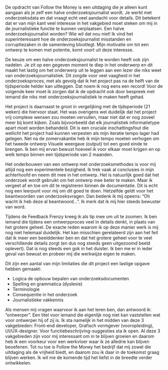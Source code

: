 De opdracht van Follow the Money is een uitdaging die je alleen kunt aangaan als je zelf een halve onderzoeksjournalist wordt. Je werkt met onderzoeksdata en dat vraagt echt veel aandacht voor details.
Dit betekent dat er van mijn kant veel interesse in het vakgebied moet steken om mij in de journalistieke functie te kunnen verplaatsen. Een halve onderzoeksjournalist worden? Wie wil dat nou niet!
Ik vind het superinteressant hoe de onderzoeksjournalist misstanden en corruptiezaken in de samenleving blootlegt. Mijn motivatie om tot een ontwerp te komen met potentie, komt voort uit deze interesse. 

De keuze om een halve onderzoeksjournalist te worden heeft ook zijn nadelen. Je zit op een gegeven moment te diep in het onderwerp en dit maakt het lastig om het onderwerp uit te leggen aan een lezer die niks weet van onderzoeksjournalistiek. Dit zorgde voor veel vaagheid in het onderzoeksproces, met als gevolg dat ik het project pas na de helft van de tijdsperiode helder kan uitleggen. Dat noem ik nog eens een record! Voor de volgende keer moet ik zorgen dat ik de opdracht ook door bespreek met iemand die niks met onderzoeksjournalistiek te maken heeft gehad. 

Het project is daarnaast te groot in vergelijking met de tijdsperiode (21 weken) die hiervoor staat. Het was overigens wel duidelijk dat het project vrij complexe wensen zou moeten vervullen, maar niet dat er nog zoveel meer bij komt kijken. Zoals bijvoorbeeld dat elk journalistiek informatietype apart moet worden behandeld. Dit is een cruciale inschattingsfout die wellicht het project had kunnen verpesten als mijn iteratie tempo lager had gelegen. Net na de zomervakantie heb ik mijn tempo moeten verhogen om het tweede ontwerp Visuele weergave (output) tot een goed einde te brengen. Ik ben mij ervan bewust hoeveel ik voor elkaar moet krijgen en op welk tempo binnen een tijdsperiode van 2 maanden. 

Het onderbouwen van een ontwerp met onderzoeksmethodes is voor mij altijd nog een experimentele bezigheid. Ik trek vaak al conclusies in mijn achterhoofd en neem dit mee in het ontwerp. Het is natuurlijk goed dat het onderzoek wordt gebruikt om het ontwerp mee beter te maken. Maar ik vergeet af en toe om dit te registreren binnen de documentatie. Dit is echt nog een leerpunt voor mij om dit goed te doen. Hetzelfde geldt voor het beantwoorden van onderzoeksvragen. Dan bedenk ik mij opeens: “Oh wacht ik heb deze al beantwoord...”. Ik merk dat ik mij hier steeds bewuster van word. 

Tijdens de Feedback Frenzy kreeg ik als tip mee om uit te zoomen. Ik ben iemand die tijdens een ontwerpproces veel in details denkt, in plaats van het grotere geheel. De exacte reden waarom ik op deze manier werk is mij nog niet helemaal duidelijk. Het kan misschien gerelateerd zijn aan het feit dat ik meer een beelddenker ben en dat het grotere geheel voor te veel verschillende details zorgt (en dus nog steeds geen uitgezoomd beeld oplevert). Dat is nog steeds een gok in het duister. Ik ben me er in ieder geval van bewust en probeer mij die werkwijze eigen te maken.

Dit zijn een aantal van mijn limitaties die dit project een lastige opgave hebben gemaakt:

* Logica de opbouw bepalen van onderzoeksdocumenten
* Spelling en grammatica (dyslexie)
* Terminologie
* Consequentie in het onderzoek
* Journalistieke vakkennis


Als mensen mij vragen waarvoor ik aan het leren ben, dan antwoord ik: “ontwerper”. Een titel voor iemand die eigenlijk nog niet kan vaststellen wat voor ontwerper hij of zij is. Ik sta namelijk in het midden van deze 3 vakgebieden: Front-end developer, Grafisch vormgever (vooropleiding), UI/UX-designer. Voor functiebeschrijving-suggesties sta ik open. Al deze 3 vakgebieden zijn voor mij interessant om in te blijven groeien en daarom heb ik een voorkeur voor een werkvloer waar ik ze alledrie kan blijven beoefenen. Tot nu toe is Follow the Money het bedrijf dat mij zowel die uitdaging als de vrijheid biedt, en daarom zou ik daar in de toekomst graag blijven werken. Ik wil me de komende tijd het liefst in de breedte verder ontwikkelen.

